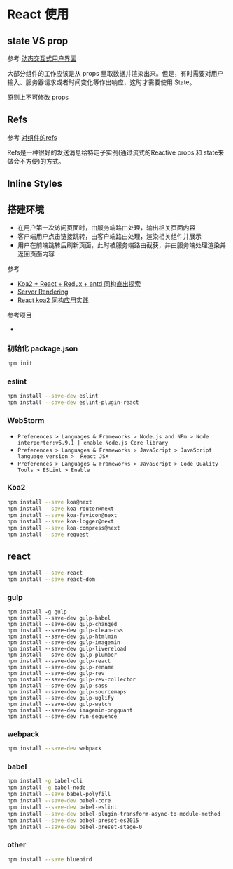 # React 使用

## state VS prop

参考 [动态交互式用户界面](http://reactjs.cn/react/docs/interactivity-and-dynamic-uis-zh-CN.html)

大部分组件的工作应该是从 props 里取数据并渲染出来。但是，有时需要对用户输入、服务器请求或者时间变化等作出响应，这时才需要使用 State。

原则上不可修改 props

## Refs

参考 [对组件的refs](http://reactjs.cn/react/docs/more-about-refs-zh-CN.html)

Refs是一种很好的发送消息给特定子实例(通过流式的Reactive props 和 state来做会不方便)的方式。

## Inline Styles

## 搭建环境

* 在用户第一次访问页面时，由服务端路由处理，输出相关页面内容
* 客户端用户点击链接跳转，由客户端路由处理，渲染相关组件并展示
* 用户在前端跳转后刷新页面，此时被服务端路由截获，并由服务端处理渲染并返回页面内容

参考

* [Koa2 + React + Redux + antd 同构直出探索](http://coderlt.coding.me/2016/11/25/isomorphism-koa2-react-antd/)
* [Server Rendering](https://github.com/ReactTraining/react-router/blob/master/docs/guides/ServerRendering.md)
* [React koa2 同构应用实践](https://www.zeroling.com/react-koa2-isomorphic-practise/)

参考项目

* []()

### 初始化 package.json

```sh
npm init
```

### eslint

```sh
npm install --save-dev eslint
npm install --save-dev eslint-plugin-react
```

### WebStorm

* `Preferences > Languages & Frameworks > Node.js and NPm > Node interperter:v6.9.1 | enable Node.js Core library`
* `Preferences > Languages & Frameworks > JavaScript > JavaScript language version >  React JSX`
* `Preferences > Languages & Frameworks > JavaScript > Code Quality Tools > ESLint > Enable`

### Koa2

```sh
npm install --save koa@next
npm install --save koa-router@next
npm install --save koa-favicon@next
npm install --save koa-logger@next
npm install --save koa-compress@next
npm install --save request
```

## react

```sh
npm install --save react
npm install --save react-dom
```

### gulp

```shell
npm install -g gulp
npm install --save-dev gulp-babel
npm install --save-dev gulp-changed
npm install --save-dev gulp-clean-css
npm install --save-dev gulp-htmlmin
npm install --save-dev gulp-imagemin
npm install --save-dev gulp-livereload
npm install --save-dev gulp-plumber
npm install --save-dev gulp-react
npm install --save-dev gulp-rename
npm install --save-dev gulp-rev
npm install --save-dev gulp-rev-collector
npm install --save-dev gulp-sass
npm install --save-dev gulp-sourcemaps
npm install --save-dev gulp-uglify
npm install --save-dev gulp-watch
npm install --save-dev imagemin-pngquant
npm install --save-dev run-sequence
```

### webpack

```sh
npm install --save-dev webpack
```

### babel

```sh
npm install -g babel-cli
npm install -g babel-node
npm install --save babel-polyfill
npm install --save-dev babel-core
npm install --save-dev babel-eslint
npm install --save-dev babel-plugin-transform-async-to-module-method
npm install --save-dev babel-preset-es2015
npm install --save-dev babel-preset-stage-0
```

### other

```sh
npm install --save bluebird
```
